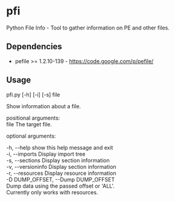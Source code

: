 # pfi
Python File Info - Tool to gather information on PE and other files. 

Dependencies
-----

 * pefile >= 1.2.10-139 - https://code.google.com/p/pefile/ 
 

Usage
-----

pfi.py [-h] [-i] [-s] file

Show information about a file.  
  
positional arguments:  
  file            The target file.  
  
optional arguments:  
         
-h, --help            show this help message and exit  
-i, --imports         Display import tree  
-s, --sections        Display section information   
-v, --versioninfo     Display section information   
-r, --resources       Display resource information   
-D DUMP_OFFSET, --Dump DUMP_OFFSET   
                        Dump data using the passed offset or 'ALL'.   
                        Currently only works with resources.  

  
